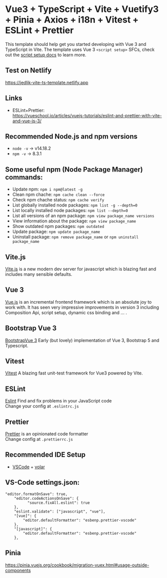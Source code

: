 # Vue3 + TypeScript + Vite + Vuetify3 + Pinia + Axios + i18n + Vitest + ESLint + Prettier

This template should help get you started developing with Vue 3 and TypeScript in Vite.
The template uses Vue 3 `<script setup>` SFCs, check out the [script setup docs](https://v3.vuejs.org/api/sfc-script-setup.html#sfc-script-setup) to learn more.

## Test on Netlify

https://jedlik-vite-ts-template.netlify.app

## Links

- ESLint+Prettier:<br>
  https://vueschool.io/articles/vuejs-tutorials/eslint-and-prettier-with-vite-and-vue-js-3/

## Recommended Node.js and npm versions

- `node -v` -> v14.18.2
- `npm -v` -> 8.3.1

## Some useful npm (Node Package Manager) commands:

- Update npm: `npm i npm@latest -g`
- Clean npm chache: `npm cache clean --force`
- Check npm chache status: `npm cache verify`
- List globally installed node packages: `npm list -g --depth=0`
- List locally installed node packages: `npm list --depth=0`
- List all versions of an npm package: `npm view package_name versions`
- View information about the package: `npm view package_name`
- Show outdated npm packages: `npm outdated`
- Update package: `npm update package_name`
- Uninstall package: `npm remove package_name` or `npm uninstall package_name`

## Vite.js

[Vite.js](https://vitejs.dev/) is a new modern dev server for javascript which is blazing fast and includes many sensible defaults.

## Vue 3

[Vue.js](https://vuejs.org/) is an incremental frontend framework which is an absolute joy to work with. It has seen very impressive improvements in version 3 including Composition Api, script setup, dynamic css binding and ... .

## Bootstrap Vue 3

[BootstrapVue 3](https://cdmoro.github.io/bootstrap-vue-3/) Early (but lovely) implementation of Vue 3, Bootstrap 5 and Typescript.

## Vitest

[Vitest](https://vitest.dev) A blazing fast unit-test framework for Vue3 powered by Vite.

## ESLint

[Eslint](https://eslint.org/) Find and fix problems in your JavaScript code<br>
Change your config at `.eslintrc.js`

## Prettier

[Prettier](https://prettier.io/) is an opinionated code formatter<br>
Change config at `.prettierrc.js`

## Recommended IDE Setup

- [VSCode](https://code.visualstudio.com/) + [volar](https://marketplace.visualstudio.com/items?itemName=johnsoncodehk.volar)

## VS-Code settings.json:

```
"editor.formatOnSave": true,
    "editor.codeActionsOnSave": {
          "source.fixAll.eslint": true
    },
    "eslint.validate": ["javascript", "vue"],
    "[vue]": {
        "editor.defaultFormatter": "esbenp.prettier-vscode"
    },
    "[javascript]": {
        "editor.defaultFormatter": "esbenp.prettier-vscode"
    },
```

## Pinia

https://pinia.vuejs.org/cookbook/migration-vuex.html#usage-outside-components
